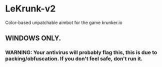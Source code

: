 # LeKrunk-v2
Color-based unpatchable aimbot for the game krunker.io

## WINDOWS ONLY. 

### WARNING: Your antivirus will probably flag this, this is due to packing/obfuscation. If you don't feel safe, don't run it. 
